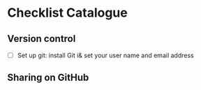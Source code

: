 # Checklist Catalogue

## Version control

- [ ] Set up git: install Git i& set your user name and email address

## Sharing on GitHub


